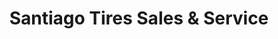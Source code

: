 ---
title: "Santiago Tires Sales & Service"
url: /angono/santiago-tires-sales-and-service/
shop: tyres
---